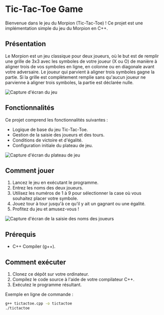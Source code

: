 # Tic-Tac-Toe Game

Bienvenue dans le jeu du Morpion (Tic-Tac-Toe) ! Ce projet est une implémentation simple du jeu du Morpion en C++.

## Présentation

Le Morpion est un jeu classique pour deux joueurs, où le but est de remplir une grille de 3x3 avec les symboles de votre joueur (X ou O) de manière à aligner trois de vos symboles en ligne, en colonne ou en diagonale avant votre adversaire. Le joueur qui parvient à aligner trois symboles gagne la partie. Si la grille est complètement remplie sans qu'aucun joueur ne parvienne à aligner trois symboles, la partie est déclarée nulle.

![Capture d'écran du jeu](![Untitled](https://prod-files-secure.s3.us-west-2.amazonaws.com/85717fcf-0ee2-4e35-b4eb-cf5591cc4740/fd723694-3edf-45a3-bff1-e6708c3a5fbd/Untitled.png))

## Fonctionnalités

Ce projet comprend les fonctionnalités suivantes :

- Logique de base du jeu Tic-Tac-Toe.
- Gestion de la saisie des joueurs et des tours.
- Conditions de victoire et d'égalité.
- Configuration initiale du plateau de jeu.

![Capture d'écran du plateau de jeu](https://prod-files-secure.s3.us-west-2.amazonaws.com/85717fcf-0ee2-4e35-b4eb-cf5591cc4740/e09f881c-de34-4e1a-8a70-b75a23474b1c/Untitled.png)

## Comment jouer

1. Lancez le jeu en exécutant le programme.
2. Entrez les noms des deux joueurs.
3. Utilisez les numéros de 1 à 9 pour sélectionner la case où vous souhaitez placer votre symbole.
4. Jouez tour à tour jusqu'à ce qu'il y ait un gagnant ou une égalité.
5. Profitez du jeu et amusez-vous !

![Capture d'écran de la saisie des noms des joueurs](https://prod-files-secure.s3.us-west-2.amazonaws.com/85717fcf-0ee2-4e35-b4eb-cf5591cc4740/a9115bf7-e4f6-4740-a367-65cfb55ea03a/Untitled.png)

## Prérequis

- C++ Compiler (g++).

## Comment exécuter

1. Clonez ce dépôt sur votre ordinateur.
2. Compilez le code source à l'aide de votre compilateur C++.
3. Exécutez le programme résultant.

Exemple en ligne de commande :
```bash
g++ tictactoe.cpp -o tictactoe
./tictactoe
